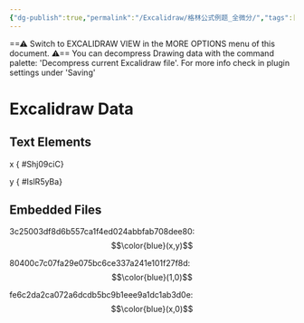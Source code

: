 ```yaml
---
{"dg-publish":true,"permalink":"/Excalidraw/格林公式例题_全微分/","tags":["excalidraw"]}
---
```


==⚠  Switch to EXCALIDRAW VIEW in the MORE OPTIONS menu of this document. ⚠== You can decompress Drawing data with the command palette: 'Decompress current Excalidraw file'. For more info check in plugin settings under 'Saving'


# Excalidraw Data
## Text Elements
x
{ #Shj09ciC}


y
{ #IslR5yBa}


## Embedded Files
3c25003df8d6b557ca1f4ed024abbfab708dee80: $$\color{blue}(x,y)$$

80400c7c07fa29e075bc6ce337a241e101f27f8d: $$\color{blue}(1,0)$$

fe6c2da2ca072a6dcdb5bc9b1eee9a1dc1ab3d0e: $$\color{blue}(x,0)$$

